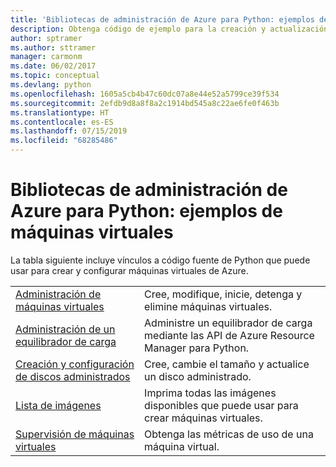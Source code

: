 ```yaml
---
title: 'Bibliotecas de administración de Azure para Python: ejemplos de máquinas virtuales'
description: Obtenga código de ejemplo para la creación y actualización de máquinas virtuales de Azure mediante las bibliotecas de administración de Azure para Python.
author: sptramer
ms.author: sttramer
manager: carmonm
ms.date: 06/02/2017
ms.topic: conceptual
ms.devlang: python
ms.openlocfilehash: 1605a5cb4b47c60dc07a8e44e52a5799ce39f534
ms.sourcegitcommit: 2efdb9d8a8f8a2c1914bd545a8c22ae6fe0f463b
ms.translationtype: HT
ms.contentlocale: es-ES
ms.lasthandoff: 07/15/2019
ms.locfileid: "68285486"
---
```

# <a name="azure-management-libraries-for-python-samples-for-virtual-machines"></a>Bibliotecas de administración de Azure para Python: ejemplos de máquinas virtuales

La tabla siguiente incluye vínculos a código fuente de Python que puede usar para crear y configurar máquinas virtuales de Azure.

| || 
|---|---|
| [Administración de máquinas virtuales][1] | Cree, modifique, inicie, detenga y elimine máquinas virtuales. |
| [Administración de un equilibrador de carga][2] | Administre un equilibrador de carga mediante las API de Azure Resource Manager para Python. |
| [Creación y configuración de discos administrados][3] | Cree, cambie el tamaño y actualice un disco administrado.|
| [Lista de imágenes][4] | Imprima todas las imágenes disponibles que puede usar para crear máquinas virtuales.| 
| [Supervisión de máquinas virtuales][5] |Obtenga las métricas de uso de una máquina virtual. | 

[1]: https://azure.microsoft.com/resources/samples/virtual-machines-python-manage/
[2]: https://azure.microsoft.com/resources/samples/network-python-manage-loadbalancer
[3]: python-sdk-azure-samples-managed-disks.md
[4]: python-sdk-azure-samples-list-images.md
[5]: python-sdk-azure-samples-monitor-vms.md
